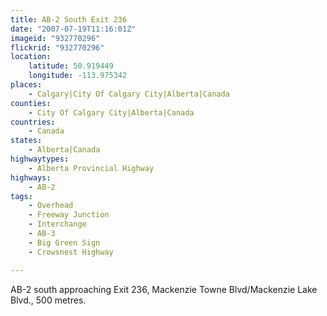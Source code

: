 ```yaml
---
title: AB-2 South Exit 236
date: "2007-07-19T11:16:01Z"
imageid: "932770296"
flickrid: "932770296"
location:
    latitude: 50.919449
    longitude: -113.975342
places:
    - Calgary|City Of Calgary City|Alberta|Canada
counties:
    - City Of Calgary City|Alberta|Canada
countries:
    - Canada
states:
    - Alberta|Canada
highwaytypes:
    - Alberta Provincial Highway
highways:
    - AB-2
tags:
    - Overhead
    - Freeway Junction
    - Interchange
    - AB-3
    - Big Green Sign
    - Crowsnest Highway

---
```

AB-2 south approaching Exit 236, Mackenzie Towne Blvd/Mackenzie Lake Blvd., 500 metres.